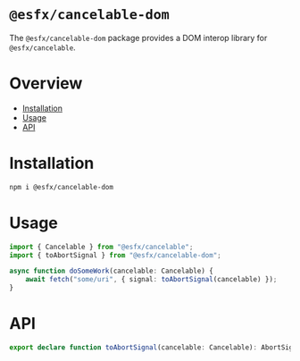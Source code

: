 # `@esfx/cancelable-dom`

The `@esfx/cancelable-dom` package provides a DOM interop library for `@esfx/cancelable`.

# Overview

* [Installation](#installation)
* [Usage](#usage)
* [API](#api)

# Installation

```sh
npm i @esfx/cancelable-dom
```

# Usage

```ts
import { Cancelable } from "@esfx/cancelable";
import { toAbortSignal } from "@esfx/cancelable-dom";

async function doSomeWork(cancelable: Cancelable) {
    await fetch("some/uri", { signal: toAbortSignal(cancelable) });
}
```

# API

```ts
export declare function toAbortSignal(cancelable: Cancelable): AbortSignal;
```
